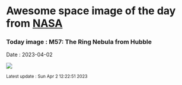 
# Awesome space image of the day from [NASA](https://api.nasa.gov/)

### Today image : M57: The Ring Nebula from Hubble
Date : 2023-04-02

![](https://apod.nasa.gov/apod/image/2304/Ring_HubbleSchmidt_960.jpg)

<small>Latest update : Sun Apr  2 12:22:51 2023</small>
        